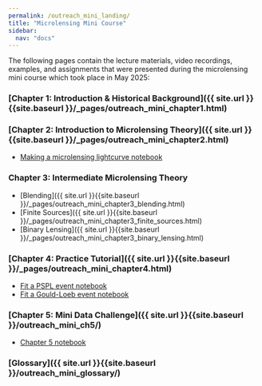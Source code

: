```yaml
---
permalink: /outreach_mini_landing/
title: "Microlensing Mini Course"
sidebar:
  nav: "docs"
---
```


The following pages contain the lecture materials, video recordings, examples, and assignments that were presented during the
microlensing mini course which took place in May 2025:


### [Chapter 1: Introduction & Historical Background]({{ site.url }}{{site.baseurl }}/_pages/outreach_mini_chapter1.html)

### [Chapter 2: Introduction to Microlensing Theory]({{ site.url }}{{site.baseurl }}/_pages/outreach_mini_chapter2.html)
* [Making a microlensing lightcurve notebook](https://github.com/rges-pit/rges-pit.github.io/blob/main/docs/assets/notebooks/lightcurve_example.ipynb)

### Chapter 3: Intermediate Microlensing Theory
* [Blending]({{ site.url }}{{site.baseurl }}/_pages/outreach_mini_chapter3_blending.html)
* [Finite Sources]({{ site.url }}{{site.baseurl }}/_pages/outreach_mini_chapter3_finite_sources.html)
* [Binary Lensing]({{ site.url }}{{site.baseurl }}/_pages/outreach_mini_chapter3_binary_lensing.html)

### [Chapter 4: Practice Tutorial]({{ site.url }}{{site.baseurl }}/_pages/outreach_mini_chapter4.html)
* [Fit a PSPL event notebook](https://github.com/rges-pit/rges-pit.github.io/blob/main/docs/assets/notebooks/Day_4_homework_fit_PSPL_event.ipynb)
* [Fit a Gould-Loeb event notebook](https://github.com/rges-pit/rges-pit.github.io/blob/main/docs/assets/notebooks/Day4_Gould_Loeb_planetary_event.ipynb)

### [Chapter 5: Mini Data Challenge]({{ site.url }}{{site.baseurl }}/outreach_mini_ch5/)
* [Chapter 5 notebook](https://github.com/rges-pit/rges-pit.github.io/blob/main/docs/assets/notebooks/Chapter5.ipynb)

### [Glossary]({{ site.url }}{{site.baseurl }}/outreach_mini_glossary/)
